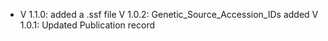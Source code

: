 - V 1.1.0: added a .ssf file
V 1.0.2: Genetic_Source_Accession_IDs added
V 1.0.1: Updated Publication record
